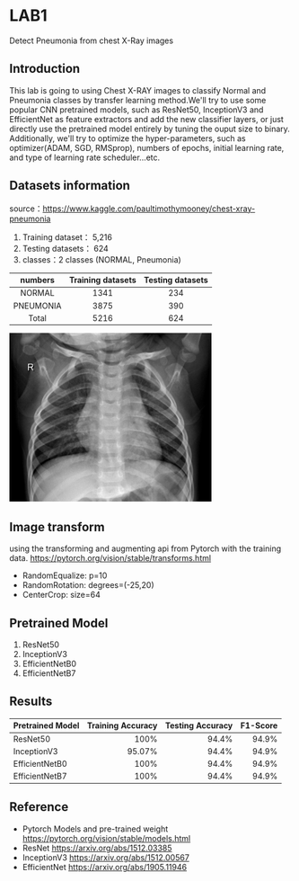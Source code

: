 # LAB1
Detect Pneumonia from chest X-Ray images

## Introduction
This lab is going to using Chest X-RAY images to classify Normal and Pneumonia classes by transfer learning method.We'll try to use some popular CNN pretrained models, such as ResNet50, InceptionV3 and EfficientNet as feature extractors and add the new classifier layers, or just directly use the pretrained model entirely by tuning the ouput size to binary. Additionally, we'll try to optimize the hyper-parameters, such as optimizer(ADAM, SGD, RMSprop), numbers of epochs, initial learning rate, and type of learning rate scheduler...etc.

## Datasets information
source：https://www.kaggle.com/paultimothymooney/chest-xray-pneumonia
1. Training dataset： 5,216
2. Testing datasets：   624
3. classes：2 classes (NORMAL, Pneumonia)

| numbers   | Training datasets | Testing datasets |
| :--------------: | :-----------------: | :----------------: |
| NORMAL           |     1341   |     234  | 
| PNEUMONIA        |     3875   |     390  |
| Total            |     5216   |     624  |
<img src="https://github.com/WesWu0929/LAB1/blob/main/IM-0117-0001.jpeg" alt="alt text" width="360" height="300">


## Image transform

using the transforming and augmenting api from Pytorch with the training data.
https://pytorch.org/vision/stable/transforms.html

- RandomEqualize: p=10
- RandomRotation: degrees=(-25,20)
- CenterCrop: size=64

## Pretrained Model

1. ResNet50
2. InceptionV3
3. EfficientNetB0
4. EfficientNetB7

## Results

| Pretrained Model   | Training Accuracy | Testing Accuracy | F1-Score  |
| -------------------- | ------------------: | ----------------: | -------------: |
| ResNet50           |       100% |      94.4% |      94.9% |     94.9% |
| InceptionV3        |     95.07% |      94.4% |      94.9% |     94.9% |
| EfficientNetB0     |       100% |      94.4% |      94.9% |     94.9% |
| EfficientNetB7     |       100% |      94.4% |      94.9% |     94.9% |


## Reference

- Pytorch Models and pre-trained weight https://pytorch.org/vision/stable/models.html
- ResNet https://arxiv.org/abs/1512.03385
- InceptionV3 https://arxiv.org/abs/1512.00567
- EfficientNet https://arxiv.org/abs/1905.11946
